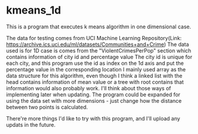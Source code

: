 # kmeans_1d

This is a program that executes k means algorithm in one dimensional case.

The data for testing comes from UCI Machine Learning Repository(Link: https://archive.ics.uci.edu/ml/datasets/Communities+and+Crime)
The data used is for 1D case is comes from the "ViolentCrimesPerPop" section which contains information of city id and percentage value
The city id is unique for each city, and this program use the id as index on the 1d axis and put the percentage value in the corresponding location
I mainly used array as the data structure for this algorithm, even though I think a linked list with the head contains information of mean value or a tree with root contains that information would also probably work. I'll think about those ways of implementing later when updating.
The program could be expanded for using the data set with more dimensions - just change how the distance between two points is calculated.

There're more things I'd like to try with this program, and I'll upload any updats in the future.
